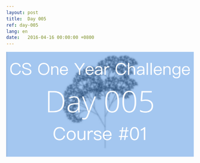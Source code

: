 ```yaml
---
layout: post
title:  Day 005
ref: day-005
lang: en
date:   2016-04-16 00:00:00 +0800
---
```


![](/images/Day005-en.png)
